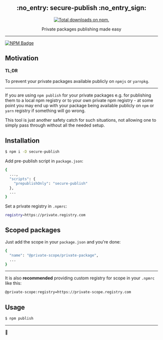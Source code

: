 <h2 align="center">:no_entry: secure-publish :no_entry_sign:</h2>

<p align="center">
    <a href="https://npmcharts.com/compare/secure-publish?minimal=true">
        <img src="https://img.shields.io/npm/dt/secure-publish.svg" alt="Total downloads on npm." />
    </a>
</p>

<p align="center">
    Private packages publishing made easy
</p>

---

[![NPM Badge](https://nodei.co/npm/secure-publish.png?downloads=true)](https://www.npmjs.com/package/secure-publish)

## Motivation

#### TL;DR
To prevent your private packages available publicly on `npmjs` or `yarnpkg`.

---

If you are using `npm publish` for your private packages e.g. for publishing
them to a local npm registry or to your own private npm registry - at some point
you may end up with your package being available publicly on `npm` or `yarn` registry if
something will go wrong.

This tool is just another safety catch for such situations, not allowing one
to simply pass through without all the needed setup.

## Installation

```bash
$ npm i -D secure-publish
```

Add pre-publish script in `package.json`:
```bash
{
  ...,
  "scripts": {
    "prepublishOnly": "secure-publish"
  },
  ...
}
```

Set a private registry in `.npmrc`:

```bash
registry=https://private.registry.com
```

## Scoped packages

Just add the scope in your `package.json` and you're done:
```bash
{
  "name": "@private-scope/private-package",
  ...
}
```
---
It is also **recommended** providing custom registry for scope in your `.npmrc` like this:

```bash
@private-scope:registry=https://private-scope.registry.com
```

## Usage


```bash
$ npm publish
```

---
:dizzy:
